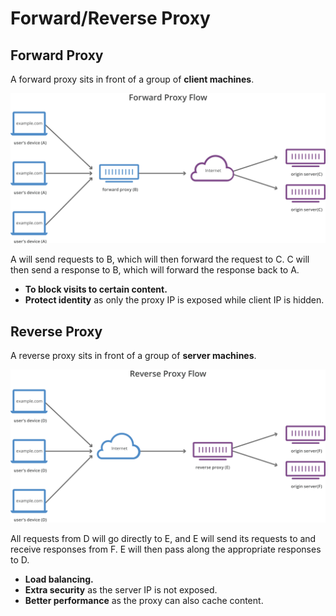 # Forward/Reverse Proxy

## Forward Proxy
A forward proxy sits in front of a group of **client machines**.

![img.png](forward-proxy-flow.svg)

A will send requests to B, which will then forward the request to C. C will then send a response to B, which will forward the response back to A.

- **To block visits to certain content.**
- **Protect identity** as only the proxy IP is exposed while client IP is hidden.

## Reverse Proxy
A reverse proxy sits in front of a group of **server machines**.

![img.png](reverse-proxy-flow.svg)

All requests from D will go directly to E, and E will send its requests to and receive responses from F. E will then pass along the appropriate responses to D.

- **Load balancing.**
- **Extra security** as the server IP is not exposed.
- **Better performance** as the proxy can also cache content.
